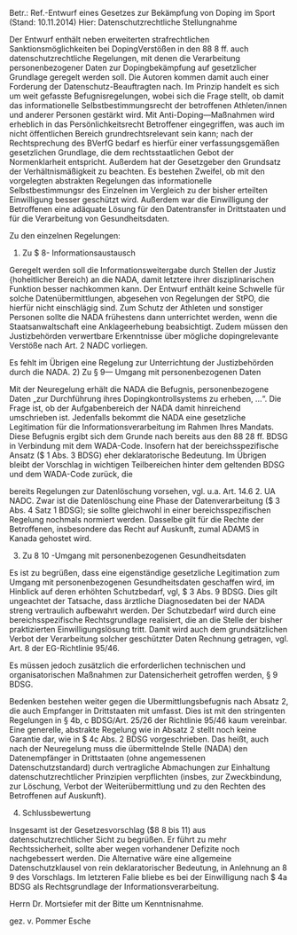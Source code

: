 Betr.: Ref.-Entwurf eines Gesetzes zur Bekämpfung von Doping im Sport (Stand: 10.11.2014)
Hier: Datenschutzrechtliche Stellungnahme

Der Entwurf enthält neben erweiterten strafrechtlichen Sanktionsmöglichkeiten bei DopingVerstößen in den 88 8 ff. auch datenschutzrechtliche Regelungen, mit denen die Verarbeitung personenbezogener Daten zur Dopingbekämpfung auf gesetzlicher Grundlage geregelt werden soll. Die Autoren kommen damit auch einer Forderung der Datenschutz-Beauftragten nach. Im Prinzip handelt es sich um weit gefasste Befugnisregelungen, wobei sich die Frage stellt, ob damit das informationelle Selbstbestimmungsrecht der betroffenen Athleten/innen und anderer Personen gestärkt wird. Mit Anti-Doping—Maßnahmen wird erheblich in das Persönlichkeitsrecht Betroffener eingegriffen, was auch im nicht öffentlichen Bereich grundrechtsrelevant sein kann; nach der Rechtsprechung des BVerfG bedarf es hierfür einer verfassungsgemäßen gesetzlichen Grundlage, die dem rechtsstaatlichen Gebot der Normenklarheit entspricht. Außerdem hat der Gesetzgeber den Grundsatz der Verhältnismäßigkeit zu beachten. Es bestehen Zweifel, ob mit den vorgelegten abstrakten Regelungen das informationelle Selbstbestimmungsr des Einzelnen im Vergleich zu der bisher erteilten Einwilligung besser geschützt wird. Außerdem war die Einwilligung der Betroffenen eine adäquate Lösung für den Datentransfer in Drittstaaten und für die Verarbeitung von Gesundheitsdaten.

Zu den einzelnen Regelungen:
1) Zu $ 8- Informationsaustausch 

Geregelt werden soll die Informationsweitergabe durch Stellen der Justiz {hoheitlicher Bereich) an die NADA, damit letztere ihrer disziplinarischen Funktion besser nachkommen kann. Der Entwurf enthält keine Schwelle für solche Datenübermittlungen, abgesehen von Regelungen der StPO, die hierfür nicht einschlägig sind. Zum Schutz der Athleten und sonstiger Personen sollte die NADA frühestens dann unterrichtet werden, wenn die Staatsanwaltschaft eine Anklageerhebung beabsichtigt. Zudem müssen den Justizbehörden verwertbare Erkenntnisse über mögliche dopingrelevante Verstöße nach Art. 2 NADC vorliegen.

Es fehlt im Übrigen eine Regelung zur Unterrichtung der Justizbehörden durch die NADA.
2) Zu § 9— Umgang mit personenbezogenen Daten

Mit der Neuregelung erhält die NADA die Befugnis, personenbezogene Daten „zur Durchführung ihres Dopingkontrollsystems zu erheben, ...“. Die Frage ist, ob der Aufgabenbereich der NADA damit hinreichend umschrieben ist. Jedenfalls bekommt die NADA eine gesetzliche Legitimation für die Informationsverarbeitung im Rahmen Ihres Mandats. Diese Befugnis ergibt sich dem Grunde nach bereits aus den 88 28 ff. BDSG in Verbindung mit dem WADA-Code. Insofern hat der
bereichsspezifische Ansatz ($ 1 Abs. 3 BDSG) eher deklaratorische Bedeutung. Im Übrigen bleibt der Vorschlag in wichtigen Teilbereichen hinter dem geltenden BDSG und dem WADA-Code zurück, die 

bereits Regelungen zur Datenlöschung vorsehen, vgl. u.a. Art. 14.6 2. UA NADC. Zwar ist die Datenlöschung eine Phase der Datenverarbeitung ($ 3 Abs. 4 Satz 1 BDSG); sie sollte gleichwohl in einer bereichsspezifischen Regelung nochmals normiert werden. Dasselbe gilt für die Rechte der Betroffenen, insbesondere das Recht auf Auskunft, zumal ADAMS in Kanada gehostet wird.

3) Zu 8 10 -Umgang mit personenbezogenen Gesundheitsdaten

Es ist zu begrüßen, dass eine eigenständige gesetzliche Legitimation zum Umgang mit personenbezogenen Gesundheitsdaten geschaffen wird, im Hinblick auf deren erhöhten Schutzbedarf, vgl, $ 3 Abs. 9 BDSG. Dies gilt ungeachtet der Tatsache, dass ärztliche Diagnosedaten bei der NADA streng vertraulich aufbewahrt werden. Der Schutzbedarf wird durch eine bereichsspezifische Rechtsgrundlage realisiert, die an die Stelle der bisher praktizierten Einwilligungslösung tritt. Damit wird auch dem grundsätzlichen Verbot der Verarbeitung solcher geschützter Daten Rechnung getragen, vgl. Art. 8 der EG-Richtlinie 95/46.

Es müssen jedoch zusätzlich die erforderlichen technischen und organisatorischen Maßnahmen zur Datensicherheit getroffen werden, § 9 BDSG.

Bedenken bestehen weiter gegen die Ubermittlungsbefugnis nach Absatz 2, die auch Empfanger in Drittstaaten mit umfasst. Dies ist mit den stringenten Regelungen in § 4b, c BDSG/Art. 25/26 der Richtlinie 95/46 kaum vereinbar. Eine generelle, abstrakte Regelung wie in Absatz 2 stellt noch keine Garantie dar, wie in $ 4c Abs. 2 BDSG vorgeschrieben. Das heißt, auch nach der Neuregelung muss die übermittelnde Stelle (NADA) den Datenempfänger in Drittstaaten (ohne angemessenen Datenschutzstandard) durch vertragliche Abmachungen zur Einhaltung datenschutzrechtlicher Prinzipien verpflichten (insbes, zur Zweckbindung, zur Löschung, Verbot der Weiterübermittlung und zu den Rechten des Betroffenen auf Auskunft).

4) Schlussbewertung

Insgesamt ist der Gesetzesvorschlag ($8 8 bis 11) aus datenschutzrechtlicher Sicht zu begrüßen. Er führt zu mehr Rechtssicherheit, sollte aber wegen vorhandener Defizite noch nachgebessert werden. Die Alternative wäre eine allgemeine Datenschutzklausel von rein deklaratorischer Bedeutung, in Anlehnung an 8 9 des Vorschlags. Im letzteren Falie bliebe es bei der Einwilligung nach $ 4a BDSG als Rechtsgrundlage der Informationsverarbeitung.

Herrn Dr. Mortsiefer mit der Bitte um Kenntnisnahme.

gez. v. Pommer Esche

